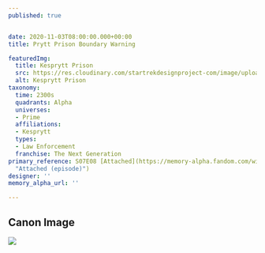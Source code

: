 ```yaml
---
published: true


date: 2020-11-03T08:00:00.000+00:00
title: Prytt Prison Boundary Warning

featuredImg:
  title: Kesprytt Prison
  src: https://res.cloudinary.com/startrekdesignproject-com/image/upload/v1605141082/Kesprytt_Prison.png
  alt: Kesprytt Prison
taxonomy:
  time: 2300s
  quadrants: Alpha
  universes:
  - Prime
  affiliations:
  - Kesprytt
  types:
  - Law Enforcement
  franchise: The Next Generation
primary_reference: S07E08 [Attached](https://memory-alpha.fandom.com/wiki/Attached_(episode)
  "Attached (episode)")
designer: ''
memory_alpha_url: ''

---
```

## Canon Image

![](https://res.cloudinary.com/startrekdesignproject-com/image/upload/v1605141082/KespryttPrison1.jpg)